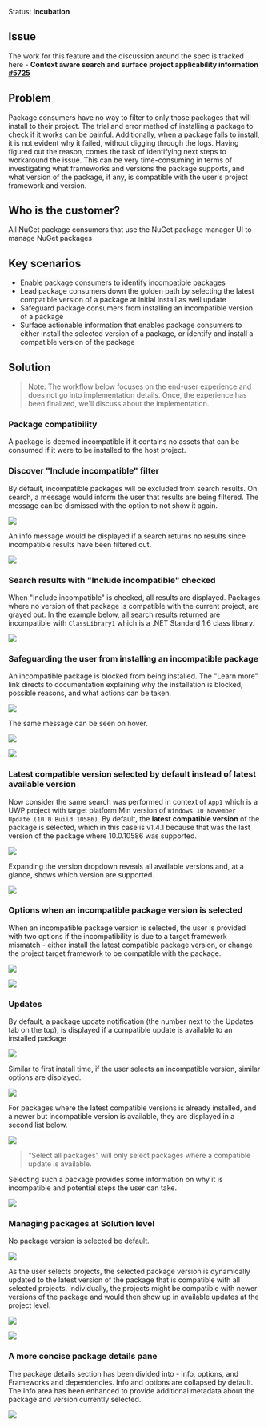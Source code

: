 Status: **Incubation**

## Issue
The work for this feature and the discussion around the spec is tracked here - **Context aware search and surface project applicability information [#5725](https://github.com/NuGet/Home/issues/5725)**

## Problem
Package consumers have no way to filter to only those packages that will install to their project. The trial and error method of installing a package to check if it works can be painful. Additionally, when a package fails to install, it is not evident why it failed, without digging through the logs. Having figured out the reason, comes the task of identifying next steps to workaround the issue. This can be very time-consuming in terms of investigating what frameworks and versions the package supports, and what version of the package, if any, is compatible with the user's project framework and version.

## Who is the customer?
All NuGet package consumers that use the NuGet package manager UI to manage NuGet packages

## Key scenarios
* Enable package consumers to identify incompatible packages
* Lead package consumers down the golden path by selecting the latest compatible version of a package at initial install as well update
* Safeguard package consumers from installing an incompatible version of a package
* Surface actionable information that enables package consumers to either install the selected version of a package, or identify and install a compatible version of the package 

## Solution
>Note: The workflow below focuses on the end-user experience and does not go into implementation details. Once, the experience has been finalized, we'll discuss about the implementation.

### Package compatibility
A package is deemed incompatible if it contains no assets that can be consumed if it were to be installed to the host project.

### Discover "Include incompatible" filter
By default, incompatible packages will be excluded from search results. On search, a message would inform the user that results are being filtered. The message can be dismissed with the option to not show it again.

![](https://github.com/NuGet/Home/blob/dev/resources/PA/PA_0010.png)

An info message would be displayed if a search returns no results since incompatible results have been filtered out. 

![](https://github.com/NuGet/Home/blob/dev/resources/PA/PA_0020.png)

### Search results with "Include incompatible" checked
When "Include incompatible" is checked, all results are displayed.
Packages where no version of that package is compatible with the current project, are grayed out. In the example below, all search results returned are incompatible with `ClassLibrary1` which is a .NET Standard 1.6 class library.

![](https://github.com/NuGet/Home/blob/dev/resources/PA/PA_0030.png)

### Safeguarding the user from installing an incompatible package
An incompatible package is blocked from being installed. The "Learn more" link directs to documentation explaining why the installation is blocked, possible reasons, and what actions can be taken.

![](https://github.com/NuGet/Home/blob/dev/resources/PA/PA_0040.png)

The same message can be seen on hover.

![](https://github.com/NuGet/Home/blob/dev/resources/PA/PA_0050.png)

![](https://github.com/NuGet/Home/blob/dev/resources/PA/PA_0060.png)

### Latest compatible version selected by default instead of latest available version
Now consider the same search was performed in context of `App1` which is a UWP project with target platform Min version of `Windows 10 November Update (10.0 Build 10586)`. By default, the **latest compatible version** of the package is selected, which in this case is v1.4.1 because that was the last version of the package where 10.0.10586 was supported.

![](https://github.com/NuGet/Home/blob/dev/resources/PA/PA_0070.png)

Expanding the version dropdown reveals all available versions and, at a glance, shows which version are supported.

![](https://github.com/NuGet/Home/blob/dev/resources/PA/PA_0080.png)

### Options when an incompatible package version is selected
When an incompatible package version is selected, the user is provided with two options if the incompatibility is due to a target framework mismatch - either install the latest compatible package version, or change the project target framework to be compatible with the package.

![](https://github.com/NuGet/Home/blob/dev/resources/PA/PA_0090.png)

![](https://github.com/NuGet/Home/blob/dev/resources/PA/PA_0100.png)

### Updates
By default, a package update notification (the number next to the Updates tab on the top), is displayed if a compatible update is available to an installed package

![](https://github.com/NuGet/Home/blob/dev/resources/PA/PA_0110.png)

Similar to first install time, if the user selects an incompatible version, similar options are displayed.

![](https://github.com/NuGet/Home/blob/dev/resources/PA/PA_0120.png)

For packages where the latest compatible versions is already installed, and a newer but incompatible version is available, they are displayed in a second list below. 

![](https://github.com/NuGet/Home/blob/dev/resources/PA/PA_0130.png)

> "Select all packages" will only select packages where a compatible update is available. 

Selecting such a package provides some information on why it is incompatible and potential steps the user can take.

![](https://github.com/NuGet/Home/blob/dev/resources/PA/PA_0140.png)

### Managing packages at Solution level 

No package version is selected be default.

![](https://github.com/NuGet/Home/blob/dev/resources/PA/PA_0150.png)

As the user selects projects, the selected package version is dynamically updated to the latest version of the package that is compatible with all selected projects. Individually, the projects might be compatible with newer versions of the package and would then show up in available updates at the project level.

![](https://github.com/NuGet/Home/blob/dev/resources/PA/PA_0160.png)

![](https://github.com/NuGet/Home/blob/dev/resources/PA/PA_0170.png)

### A more concise package details pane
The package details section has been divided into - info, options, and Frameworks and dependencies. Info and options are collapsed by default. The Info area has been enhanced to provide additional metadata about the package and version currently selected.

![](https://github.com/NuGet/Home/blob/dev/resources/PA/PA_0180.png)






